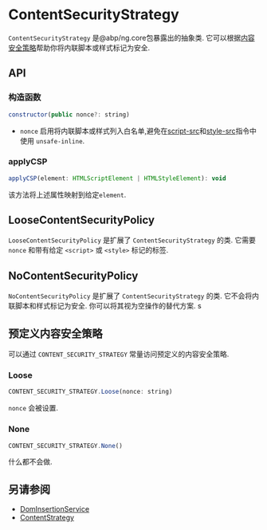 # ContentSecurityStrategy

`ContentSecurityStrategy` 是@abp/ng.core包暴露出的抽象类. 它可以根据[内容安全策略](https://developer.mozilla.org/en-US/docs/Web/HTTP/Headers/Content-Security-Policy)帮助你将内联脚本或样式标记为安全.

## API

### 构造函数

```js
constructor(public nonce?: string)
```

- `nonce` 启用将内联脚本或样式列入白名单,避免在[script-src](https://developer.mozilla.org/en-US/docs/Web/HTTP/Headers/Content-Security-Policy/script-src#Unsafe_inline_script)和[style-src](https://developer.mozilla.org/en-US/docs/Web/HTTP/Headers/Content-Security-Policy/style-src#Unsafe_inline_styles)指令中使用 `unsafe-inline`.

### applyCSP

```js
applyCSP(element: HTMLScriptElement | HTMLStyleElement): void
```

该方法将上述属性映射到给定`element`.

## LooseContentSecurityPolicy

`LooseContentSecurityPolicy` 是扩展了 `ContentSecurityStrategy` 的类. 它需要 `nonce` 和带有给定 `<script>` 或 `<style>` 标记的标签.

## NoContentSecurityPolicy

`NoContentSecurityPolicy` 是扩展了 `ContentSecurityStrategy` 的类. 它不会将内联脚本和样式标记为安全. 你可以将其视为空操作的替代方案.
s

## 预定义内容安全策略

可以通过 `CONTENT_SECURITY_STRATEGY` 常量访问预定义的内容安全策略.

### Loose

```js
CONTENT_SECURITY_STRATEGY.Loose(nonce: string)
```

`nonce` 会被设置.

### None

```js
CONTENT_SECURITY_STRATEGY.None()
```

什么都不会做.

## 另请参阅

- [DomInsertionService](./Dom-Insertion-Service.md)
- [ContentStrategy](./Content-Strategy.md)